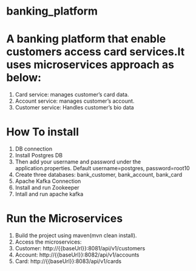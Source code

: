 # banking_platform

# A banking platform that enable customers access card services.It uses microservices approach as below:
1. Card service: manages customer’s card data.
2. Account service: manages customer’s account.
3. Customer service: Handles customer’s bio data

# How To install
1. DB connection
  1. Install Postgres DB
  2. Then add your username and password under the application.properties.
    Default username=postgres, password=root10
  3. Create three databases: bank_customer, bank_account, bank_card 
3. Apache Kafka Connection
  1. Install and run Zookeeper
  2. Intall and run apache kafka
# Run the Microservices
1. Build the project using maven(mvn clean install).
2. Access the microservices:
  1. Customer: http://{{baseUrl}}:8081/api/v1/customers
  2. Account: http://{{baseUrl}}:8082/api/v1/accounts
  3. Card: http://{{baseUrl}}:8083/api/v1/cards
